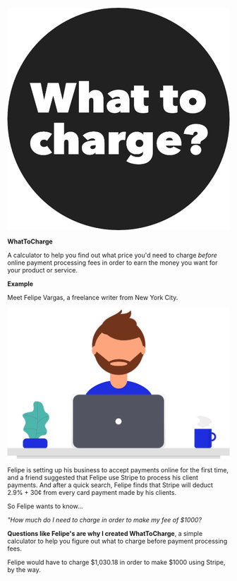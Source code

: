![The logo for WhatDoICharge.com](images/WhatDoICharge-icon.png)

**WhatToCharge**

A calculator to help you find out what price you'd need to charge _before_ online payment processing fees in order to earn the money you want for your product or service.


**Example**

Meet Felipe Vargas, a freelance writer from New York City.

![Cartoon graphic of Felipe Vargas persona, a bearded man with brown hair sitting a desk with a laptop, coffee, and plant.](images/WhatDoICharge-image-of-felipe.svg)


Felipe is setting up his business to accept payments online for the first time, and a friend suggested that Felipe use Stripe to process his client payments. And after a quick search, Felipe finds that Stripe will deduct 2.9% + 30¢ from every card payment made by his clients.

So Felipe wants to know...

_"How much do I need to charge in order to make my fee of $1000?_


**Questions like Felipe's are why I created WhatToCharge**, a simple calculator to help you figure out what to charge before payment processing fees.

Felipe would have to charge $1,030.18 in order to make $1000 using Stripe, by the way.
